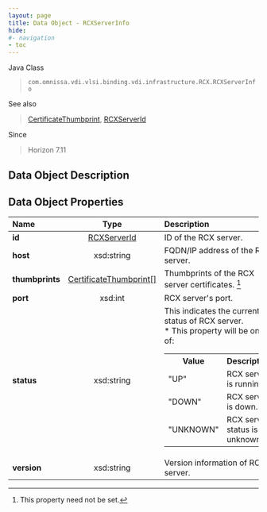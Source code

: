 ```yaml
---
layout: page
title: Data Object - RCXServerInfo
hide:
#- navigation
- toc
---
```






Java Class
> `com.omnissa.vdi.vlsi.binding.vdi.infrastructure.RCX.RCXServerInfo`

See also
> [CertificateThumbprint](vdi.utils.Certificate.CertificateThumbprint.md), [RCXServerId](vdi.entity.RCXServerId.md)

Since
> Horizon 7.11


## Data Object Description

## Data Object Properties

 Name | Type | Description
:---|:---:|:---
**id**| [RCXServerId](vdi.entity.RCXServerId.md)|  ID of the RCX server.
**host**|  xsd:string|  FQDN/IP address of the RCX server.
**thumbprints**| [CertificateThumbprint[]](vdi.utils.Certificate.CertificateThumbprint.md)|  Thumbprints of the RCX server certificates. [^1]
**port**|  xsd:int|  RCX server's port.
**status**|  xsd:string|  This indicates the current status of RCX server.<br>* This property will be one of:<br><table><tr><th>Value</th><th>Description</th></tr><tr><td>"UP"</td><td>RCX server is running.</td></tr><tr><td>"DOWN"</td><td>RCX server is down.</td></tr><tr><td>"UNKNOWN"</td><td>RCX server status is unknown.</td></tr></table>
**version**|  xsd:string|  Version information of RCX server.
 


 


[^1]: This property need not be set.